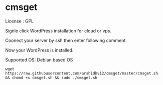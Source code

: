 # cmsget

License : GPL 

Signle click WordPress installation for cloud or vps.

Coonect your server by ssh then enter following comment.

Now your WordPress is installed.

Supported OS: Debian based OS

`wget https://raw.githubusercontent.com/arshidkv12/cmsget/master/cmsget.sh && chmod +x cmsget.sh && sudo ./cmsget.sh`
